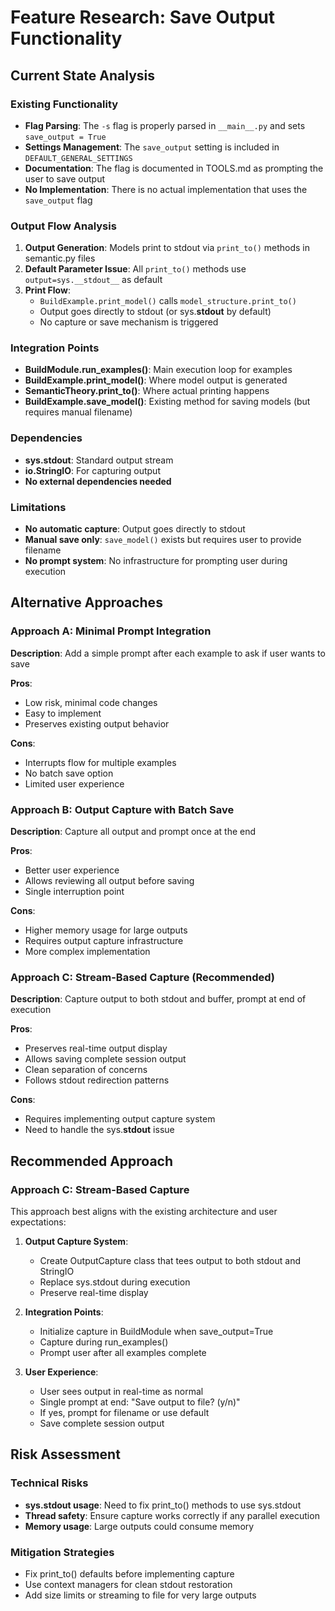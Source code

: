 # Feature Research: Save Output Functionality

## Current State Analysis

### Existing Functionality
- **Flag Parsing**: The `-s` flag is properly parsed in `__main__.py` and sets `save_output = True`
- **Settings Management**: The `save_output` setting is included in `DEFAULT_GENERAL_SETTINGS` 
- **Documentation**: The flag is documented in TOOLS.md as prompting the user to save output
- **No Implementation**: There is no actual implementation that uses the `save_output` flag

### Output Flow Analysis
1. **Output Generation**: Models print to stdout via `print_to()` methods in semantic.py files
2. **Default Parameter Issue**: All `print_to()` methods use `output=sys.__stdout__` as default
3. **Print Flow**: 
   - `BuildExample.print_model()` calls `model_structure.print_to()`
   - Output goes directly to stdout (or sys.__stdout__ by default)
   - No capture or save mechanism is triggered

### Integration Points
- **BuildModule.run_examples()**: Main execution loop for examples
- **BuildExample.print_model()**: Where model output is generated
- **SemanticTheory.print_to()**: Where actual printing happens
- **BuildExample.save_model()**: Existing method for saving models (but requires manual filename)

### Dependencies
- **sys.stdout**: Standard output stream
- **io.StringIO**: For capturing output
- **No external dependencies needed**

### Limitations
- **No automatic capture**: Output goes directly to stdout
- **Manual save only**: `save_model()` exists but requires user to provide filename
- **No prompt system**: No infrastructure for prompting user during execution

## Alternative Approaches

### Approach A: Minimal Prompt Integration
**Description**: Add a simple prompt after each example to ask if user wants to save

**Pros**:
- Low risk, minimal code changes
- Easy to implement
- Preserves existing output behavior

**Cons**:
- Interrupts flow for multiple examples
- No batch save option
- Limited user experience

### Approach B: Output Capture with Batch Save
**Description**: Capture all output and prompt once at the end

**Pros**:
- Better user experience
- Allows reviewing all output before saving
- Single interruption point

**Cons**:
- Higher memory usage for large outputs
- Requires output capture infrastructure
- More complex implementation

### Approach C: Stream-Based Capture (Recommended)
**Description**: Capture output to both stdout and buffer, prompt at end of execution

**Pros**:
- Preserves real-time output display
- Allows saving complete session output
- Clean separation of concerns
- Follows stdout redirection patterns

**Cons**:
- Requires implementing output capture system
- Need to handle the sys.__stdout__ issue

## Recommended Approach

### Approach C: Stream-Based Capture

This approach best aligns with the existing architecture and user expectations:

1. **Output Capture System**:
   - Create OutputCapture class that tees output to both stdout and StringIO
   - Replace sys.stdout during execution
   - Preserve real-time display

2. **Integration Points**:
   - Initialize capture in BuildModule when save_output=True
   - Capture during run_examples()
   - Prompt user after all examples complete

3. **User Experience**:
   - User sees output in real-time as normal
   - Single prompt at end: "Save output to file? (y/n)"
   - If yes, prompt for filename or use default
   - Save complete session output

## Risk Assessment

### Technical Risks
- **sys.__stdout__ usage**: Need to fix print_to() methods to use sys.stdout
- **Thread safety**: Ensure capture works correctly if any parallel execution
- **Memory usage**: Large outputs could consume memory

### Mitigation Strategies
- Fix print_to() defaults before implementing capture
- Use context managers for clean stdout restoration
- Add size limits or streaming to file for very large outputs